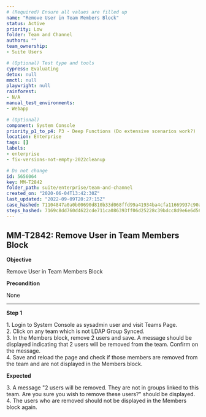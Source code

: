 ```yaml
---
# (Required) Ensure all values are filled up
name: "Remove User in Team Members Block"
status: Active
priority: Low
folder: Team and Channel
authors: ""
team_ownership: 
- Suite Users

# (Optional) Test type and tools
cypress: Evaluating
detox: null
mmctl: null
playwright: null
rainforest: 
- N/A
manual_test_environments: 
- Webapp

# (Optional)
component: System Console
priority_p1_to_p4: P3 - Deep Functions (Do extensive scenarios work?)
location: Enterprise
tags: []
labels: 
- enterprise
- fix-versions-not-empty-2022cleanup

# Do not change
id: 5656064
key: MM-T2842
folder_path: suite/enterprise/team-and-channel
created_on: "2020-06-04T13:42:30Z"
last_updated: "2022-09-09T20:27:15Z"
case_hashed: 71104847a0a0b00690d810b33d068ffd99a41934ba4cfa11669937c90a63e79fb030a118009c906971f4a209ed744c14
steps_hashed: 7169c8dd760d4622cde711ca086393ff06d25228c39bdcc8d9e6e6d5683c0f65e9d0b8a235b6fd76a42f1cc235e0f296
---
```


## MM-T2842: Remove User in Team Members Block

**Objective**

Remove User in Team Members Block

**Precondition**

None

---

**Step 1**

1\. Login to System Console as sysadmin user and visit Teams Page.\
2\. Click on any team which is not LDAP Group Synced.\
3\. In the Members block, remove 2 users and save. A message should be displayed indicating that 2 users will be removed from the team. Confirm on the message.\
4\. Save and reload the page and check if those members are removed from the team and are not displayed in the Members block.

**Expected**

3\. A message "2 users will be removed. They are not in groups linked to this team. Are you sure you wish to remove these users?" should be displayed.\
4\. The users who are removed should not be displayed in the Members block again.
